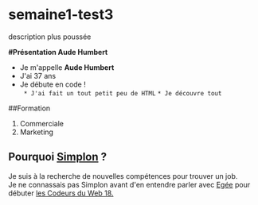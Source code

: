 # semaine1-test3
description plus poussée


**#Présentation Aude Humbert**  

* Je m'appelle **Aude Humbert**
* J'ai 37 ans
* Je débute en code !   
    ` * J'ai fait un tout petit peu de HTML`
      `* Je découvre tout`

##Formation  

1. Commerciale
2. Marketing  

## Pourquoi [Simplon](www.simplon.co) ?   

Je suis à la recherche de nouvelles compétences pour trouver un job.   
Je ne connassais pas Simplon avant d'en entendre parler avec [Egée](http://www.egee.asso.fr/spip.php?article1825) pour débuter [les Codeurs du Web 18.](http://www.egee.asso.fr/IMG/jpg/c090639.jpg)     
